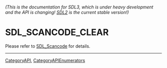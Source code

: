 ###### (This is the documentation for SDL3, which is under heavy development and the API is changing! [SDL2](https://wiki.libsdl.org/SDL2/) is the current stable version!)
# SDL_SCANCODE_CLEAR

Please refer to [SDL_Scancode](SDL_Scancode) for details.

----
[CategoryAPI](CategoryAPI), [CategoryAPIEnumerators](CategoryAPIEnumerators)

